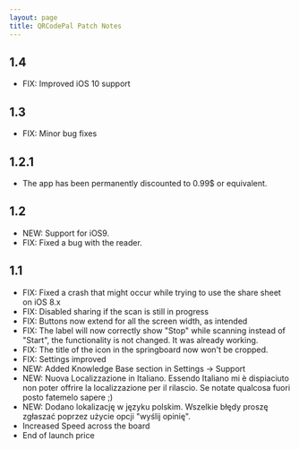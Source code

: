 ```yaml
---
layout: page
title: QRCodePal Patch Notes
---
```


## 1.4

- FIX: Improved iOS 10 support

## 1.3

- FIX: Minor bug fixes

## 1.2.1

- The app has been permanently discounted to 0.99$ or equivalent.

## 1.2

* NEW: Support for iOS9.
* FIX: Fixed a bug with the reader.

## 1.1

* FIX: Fixed a crash that might occur while trying to use the share sheet on iOS 8.x
* FIX: Disabled sharing if the scan is still in progress
* FIX: Buttons now extend for all the screen width, as intended
* FIX: The label will now correctly show "Stop" while scanning instead of "Start", the functionality is not changed. It was already working.
* FIX: The title of the icon in the springboard now won't be cropped.
* FIX: Settings improved
* NEW: Added Knowledge Base section in Settings -\> Support
* NEW: Nuova Localizzazione in Italiano. Essendo Italiano mi è dispiaciuto non poter offrire la localizzazione per il rilascio. Se notate qualcosa fuori posto fatemelo sapere ;)
* NEW: Dodano lokalizację w języku polskim. Wszelkie błędy proszę zgłaszać poprzez użycie opcji "wyślij opinię".
* Increased Speed across the board
* End of launch price
